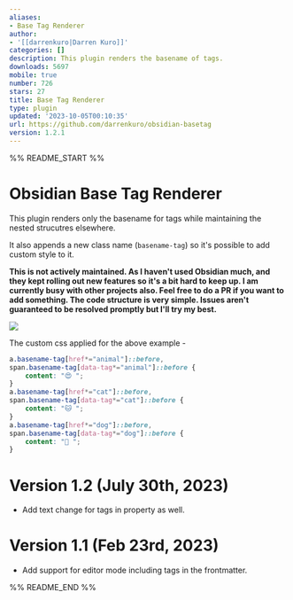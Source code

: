 ```yaml
---
aliases:
- Base Tag Renderer
author:
- '[[darrenkuro|Darren Kuro]]'
categories: []
description: This plugin renders the basename of tags.
downloads: 5697
mobile: true
number: 726
stars: 27
title: Base Tag Renderer
type: plugin
updated: '2023-10-05T00:10:35'
url: https://github.com/darrenkuro/obsidian-basetag
version: 1.2.1
---
```


%% README_START %%

# Obsidian Base Tag Renderer

This plugin renders only the basename for tags while maintaining the nested strucutres elsewhere.

It also appends a new class name (`basename-tag`) so it's possible to add custom style to it.

**This is not actively maintained. As I haven't used Obsidian much, and they kept rolling out new features so it's a bit hard to keep up. I am currently busy with other projects also. Feel free to do a PR if you want to add something. The code structure is very simple. Issues aren't guaranteed to be resolved promptly but I'll try my best.**

![](https://raw.githubusercontent.com/darrenkuro/obsidian-basetag/HEAD/pic/basetag.gif)

The custom css applied for the above example -

```css
a.basename-tag[href*="animal"]::before,
span.basename-tag[data-tag*="animal"]::before {
    content: "😍 ";
}
a.basename-tag[href*="cat"]::before,
span.basename-tag[data-tag*="cat"]::before {
    content: "🐱 ";
}
a.basename-tag[href*="dog"]::before,
span.basename-tag[data-tag*="dog"]::before {
    content: "🐶 ";
}
```

# Version 1.2 (July 30th, 2023)

- Add text change for tags in property as well.

# Version 1.1 (Feb 23rd, 2023)

- Add support for editor mode including tags in the frontmatter.



%% README_END %%